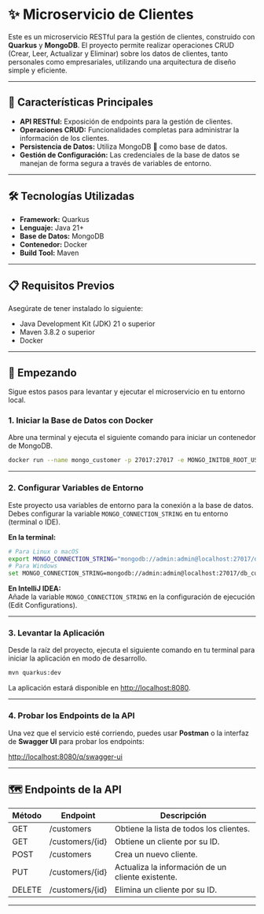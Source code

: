 # ✨ Microservicio de Clientes

Este es un microservicio RESTful para la gestión de clientes, construido con **Quarkus** y **MongoDB**. El proyecto permite realizar operaciones CRUD (Crear, Leer, Actualizar y Eliminar) sobre los datos de clientes, tanto personales como empresariales, utilizando una arquitectura de diseño simple y eficiente.

---

## 🚀 Características Principales

- **API RESTful:** Exposición de endpoints para la gestión de clientes.
- **Operaciones CRUD:** Funcionalidades completas para administrar la información de los clientes.
- **Persistencia de Datos:** Utiliza MongoDB 🍃 como base de datos.
- **Gestión de Configuración:** Las credenciales de la base de datos se manejan de forma segura a través de variables de entorno.

---

## 🛠️ Tecnologías Utilizadas

- **Framework:** Quarkus
- **Lenguaje:** Java 21+
- **Base de Datos:** MongoDB
- **Contenedor:** Docker
- **Build Tool:** Maven

---

## 📋 Requisitos Previos

Asegúrate de tener instalado lo siguiente:

- Java Development Kit (JDK) 21 o superior
- Maven 3.8.2 o superior
- Docker

---

## 🏁 Empezando

Sigue estos pasos para levantar y ejecutar el microservicio en tu entorno local.

### 1. Iniciar la Base de Datos con Docker

Abre una terminal y ejecuta el siguiente comando para iniciar un contenedor de MongoDB.

```bash
docker run --name mongo_customer -p 27017:27017 -e MONGO_INITDB_ROOT_USERNAME=admin -e MONGO_INITDB_ROOT_PASSWORD=admin -e MONGO_INITDB_DATABASE=db_customer -d mongo:latest
```

---

### 2. Configurar Variables de Entorno

Este proyecto usa variables de entorno para la conexión a la base de datos. Debes configurar la variable `MONGO_CONNECTION_STRING` en tu entorno (terminal o IDE).

**En la terminal:**

```bash
# Para Linux o macOS
export MONGO_CONNECTION_STRING="mongodb://admin:admin@localhost:27017/db_customer?authSource=admin"
# Para Windows
set MONGO_CONNECTION_STRING=mongodb://admin:admin@localhost:27017/db_customer?authSource=admin
```

**En IntelliJ IDEA:**  
Añade la variable `MONGO_CONNECTION_STRING` en la configuración de ejecución (Edit Configurations).

---

### 3. Levantar la Aplicación

Desde la raíz del proyecto, ejecuta el siguiente comando en tu terminal para iniciar la aplicación en modo de desarrollo.

```bash
mvn quarkus:dev
```

La aplicación estará disponible en [http://localhost:8080](http://localhost:8080).

---

### 4. Probar los Endpoints de la API

Una vez que el servicio esté corriendo, puedes usar **Postman** o la interfaz de **Swagger UI** para probar los endpoints:

[http://localhost:8080/q/swagger-ui](http://localhost:8080/q/swagger-ui)

---

## 🗺️ Endpoints de la API

| Método | Endpoint              | Descripción                                   |
|--------|----------------------|-----------------------------------------------|
| GET    | /customers           | Obtiene la lista de todos los clientes.       |
| GET    | /customers/{id}      | Obtiene un cliente por su ID.                 |
| POST   | /customers           | Crea un nuevo cliente.                        |
| PUT    | /customers/{id}      | Actualiza la información de un cliente existente. |
| DELETE | /customers/{id}      | Elimina un cliente por su ID.                 |

---